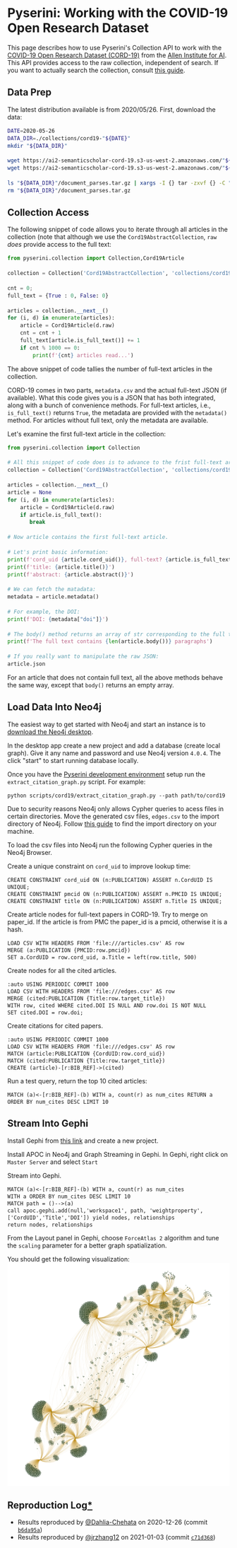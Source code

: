 # Pyserini: Working with the COVID-19 Open Research Dataset

This page describes how to use Pyserini's Collection API to work with the [COVID-19 Open Research Dataset (CORD-19)](https://pages.semanticscholar.org/coronavirus-research) from the [Allen Institute for AI](https://allenai.org/).
This API provides access to the raw collection, independent of search.
If you want to actually search the collection, consult [this guide](https://github.com/castorini/anserini/blob/master/docs/experiments-cord19.md).

## Data Prep

The latest distribution available is from 2020/05/26.
First, download the data:

```bash
DATE=2020-05-26
DATA_DIR=./collections/cord19-"${DATE}"
mkdir "${DATA_DIR}"

wget https://ai2-semanticscholar-cord-19.s3-us-west-2.amazonaws.com/"${DATE}"/document_parses.tar.gz -P "${DATA_DIR}"
wget https://ai2-semanticscholar-cord-19.s3-us-west-2.amazonaws.com/"${DATE}"/metadata.csv -P "${DATA_DIR}"

ls "${DATA_DIR}"/document_parses.tar.gz | xargs -I {} tar -zxvf {} -C "${DATA_DIR}"
rm "${DATA_DIR}"/document_parses.tar.gz
```

## Collection Access

The following snippet of code allows you to iterate through all articles in the collection (note that although we use the `Cord19AbstractCollection`, `raw` _does_ provide access to the full text:

```python
from pyserini.collection import Collection,Cord19Article

collection = Collection('Cord19AbstractCollection', 'collections/cord19-2020-05-26')

cnt = 0;
full_text = {True : 0, False: 0}

articles = collection.__next__()
for (i, d) in enumerate(articles):
    article = Cord19Article(d.raw)
    cnt = cnt + 1
    full_text[article.is_full_text()] += 1
    if cnt % 1000 == 0:
        print(f'{cnt} articles read...')
```

The above snippet of code tallies the number of full-text articles in the collection.

CORD-19 comes in two parts, `metadata.csv` and the actual full-text JSON (if available).
What this code gives you is a JSON that has both integrated, along with a bunch of convenience methods.
For full-text articles, i.e., `is_full_text()` returns `True`, the metadata are provided with the `metadata()` method.
For articles without full text, only the metadata are available.

Let's examine the first full-text article in the collection:

```python
from pyserini.collection import Collection

# All this snippet of code does is to advance to the frist full-text article:
collection = Collection('Cord19AbstractCollection', 'collections/cord19-2020-05-26')

articles = collection.__next__()
article = None
for (i, d) in enumerate(articles):
    article = Cord19Article(d.raw)
    if article.is_full_text():
       break

# Now article contains the first full-text article.

# Let's print basic information:
print(f'cord_uid {article.cord_uid()}, full-text? {article.is_full_text()}')
print(f'title: {article.title()}')
print(f'abstract: {article.abstract()}')

# We can fetch the matadata:
metadata = article.metadata()

# For example, the DOI:
print(f'DOI: {metadata["doi"]}')

# The body() method returns an array of str corresponding to the full text.
print(f'The full text contains {len(article.body())} paragraphs')

# If you really want to manipulate the raw JSON:
article.json
```

For an article that does not contain full text, all the above methods behave the same way, except that `body()` returns an empty array.


## Load Data Into Neo4j

The easiest way to get started with Neo4j and start an instance is to [download the Neo4j desktop](https://neo4j.com/download-center/).

In the desktop app create a new project and add a database (create local graph). Give it any name and password and use Neo4j version `4.0.4`. The click "start" to start running database locally.

Once you have the [Pyserini development environment](https://github.com/castorini/pyserini#development-installation) setup run the `extract_citation_graph.py` script. For example:
```
python scripts/cord19/extract_citation_graph.py --path path/to/cord19
```

Due to security reasons Neo4j only allows Cypher queries to acess files in certain directories. Move the generated csv files, `edges.csv` to the import directory of Neo4j. Follow [this guide](https://neo4j.com/docs/operations-manual/current/configuration/file-locations/) to find the import directory on your machine.


To load the csv files into Neo4j run the following Cypher queries in the Neo4j Browser.

Create a unique constraint on `cord_uid` to improve lookup time:
```
CREATE CONSTRAINT cord_uid ON (n:PUBLICATION) ASSERT n.CordUID IS UNIQUE;
CREATE CONSTRAINT pmcid ON (n:PUBLICATION) ASSERT n.PMCID IS UNIQUE;
CREATE CONSTRAINT title ON (n:PUBLICATION) ASSERT n.Title IS UNIQUE;
```

Create article nodes for full-text papers in CORD-19. Try to merge on paper_id. If the article is from PMC the paper_id is a pmcid, otherwise it is a hash.
```
LOAD CSV WITH HEADERS FROM 'file:///articles.csv' AS row
MERGE (a:PUBLICATION {PMCID:row.pmcid})
SET a.CordUID = row.cord_uid, a.Title = left(row.title, 500)
```

Create nodes for all the cited articles.
```
:auto USING PERIODIC COMMIT 1000
LOAD CSV WITH HEADERS FROM 'file:///edges.csv' AS row
MERGE (cited:PUBLICATION {Title:row.target_title})
WITH row, cited WHERE cited.DOI IS NULL AND row.doi IS NOT NULL
SET cited.DOI = row.doi;
```

Create citations for cited papers.
```
:auto USING PERIODIC COMMIT 1000
LOAD CSV WITH HEADERS FROM 'file:///edges.csv' AS row
MATCH (article:PUBLICATION {CordUID:row.cord_uid})
MATCH (cited:PUBLICATION {Title:row.target_title})
CREATE (article)-[r:BIB_REF]->(cited)
```

Run a test query, return the top 10 cited articles:
```
MATCH (a)<-[r:BIB_REF]-(b) WITH a, count(r) as num_cites RETURN a ORDER BY num_cites DESC LIMIT 10
```
## Stream Into Gephi

Install Gephi from [this link](https://gephi.org/users/install/) and create a new project.

Install APOC in Neo4j and Graph Streaming in Gephi. In Gephi, right click on `Master Server` and select `Start` 

Stream into Gephi.
```
MATCH (a)<-[r:BIB_REF]-(b) WITH a, count(r) as num_cites
WITH a ORDER BY num_cites DESC LIMIT 10
MATCH path = ()-->(a)
call apoc.gephi.add(null,'workspace1', path, 'weightproperty', ['CordUID','Title','DOI']) yield nodes, relationships
return nodes, relationships
```
From the Layout panel in Gephi, choose `ForceAtlas 2` algorithm and tune the `scaling` parameter for a better graph spatialization.

You should get the following visualization:
![graph](images/cord19_gephi.png)

## Reproduction Log[*](reproducibility.md)

+ Results reproduced by [@Dahlia-Chehata](https://github.com/Dahlia-Chehata) on 2020-12-26 (commit [`b6da95a`](https://github.com/castorini/pyserini/commit/b6da95aaf81ebb26d51be5c7f2cf68b44361307b))
+ Results reproduced by [@jrzhang12](https://github.com/jrzhang12) on 2021-01-03 (commit [`c71d368`](https://github.com/castorini/pyserini/commit/c71d3686bfa64eba82608ec79249572281ce1615))
